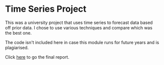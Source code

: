 # Time Series Project
 
This was a university project that uses time series to forecast data based off prior data. I chose to use various techniques and compare which was the best one.

The code isn't included here in case this module runs for future years and is plagiarised.

Click <a href="https://github.com/rypoll/Time-Series-Uni-Project/blob/main/00---Times-Series-Project.pdf">here</a> to go the final report.
